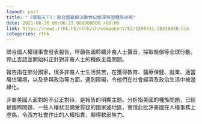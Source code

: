 ```yaml
---
layout: post
title: "《環看天下》：聯合國籲解決數世紀根深蒂固種族歧視"
date: 2021-06-30 09:06:23.000000000 +08:00
link: https://news.rthk.hk/rthk/ch/component/k2/1598411-20210630.htm
categories: rthk
---
```


聯合國人權理事會發表報告，呼籲各國聆聽非裔人士聲音，採取賠償等全球行動，停止否認並開始糾正針對非裔人士的種族主義問題。

報告指在部分國家，很多非裔人士生活貧苦，在獲得教育、醫療保健、就業、適當居住環境，以及參與政治等方面，遇到障礙，令他們在社會經濟及政治生活中被邊緣化。

非裔美國人面對的不公正對待，是報告的明顯主題。分析指美國的種族問題，已經是國際問題，一些人權狀況備受質疑的國家或地區，會借此批評美國在人權事務上虛偽，令西方社會作出的人權指責，顯得軟弱無力。
